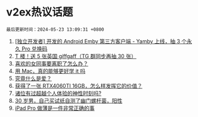 # v2ex热议话题

`最后更新时间：2024-05-23 13:09:31 +0800`

1. [[独立开发者] 开发的 Android Emby 第三方客户端 - Yamby 上线，抽 3 个永久 Pro 兑换码](https://www.v2ex.com/t/1042928)
1. [T 楼！送 5 张英国 giffgaff（TG 群同步再抽 30 张）](https://www.v2ex.com/t/1042918)
1. [喜欢的女同事要离职了怎么办？](https://www.v2ex.com/t/1043099)
1. [用 Mac，真的能够更好学 it 吗](https://www.v2ex.com/t/1042944)
1. [究竟什么是爱？](https://www.v2ex.com/t/1043051)
1. [获得了一张 RTX4060TI 16GB，怎么样发挥它的价值？](https://www.v2ex.com/t/1042924)
1. [诸位有过超越个人体验的神性时刻吗?](https://www.v2ex.com/t/1043150)
1. [30 岁男，自己买试纸自测了幽门螺杆菌，阳性](https://www.v2ex.com/t/1043142)
1. [iPad Pro 做薄是一件非常正确的事](https://www.v2ex.com/t/1042953)

